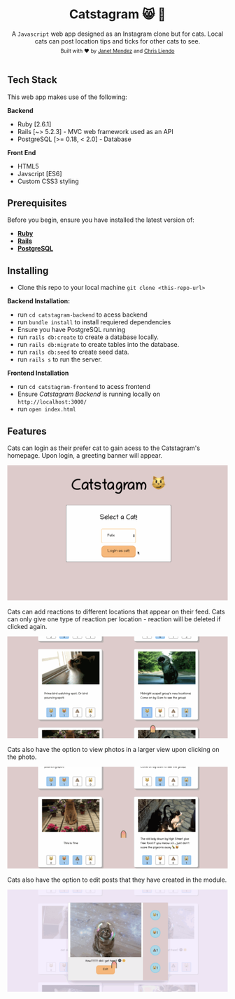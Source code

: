 <h1 align="center">Catstagram 😸 📸 </h1>

<div align="center">
  A <code>Javascript</code> web app designed as an Instagram clone but for cats. Local cats can post location tips and ticks for other cats to see.
</div>

<div align="center">
  <sub>Built with ❤︎ by
  <a href="https://github.com/janetmndz">Janet Mendez</a> and
  <a href="https://github.com/cjl248"> Chris Liendo</a>
  </sub>
</div>

<br />

## Tech Stack
This web app makes use of the following:

**Backend**
- Ruby [2.6.1]
- Rails [~> 5.2.3] - MVC web framework used as an API
- PostgreSQL [>= 0.18, < 2.0] - Database

**Front End**
- HTML5
- Javscript [ES6]
- Custom CSS3 styling 

## Prerequisites
Before you begin, ensure you have installed the latest version of:

- [**Ruby**](https://www.ruby-lang.org/en/)
- [**Rails**](https://rubyonrails.org/)
- [**PostgreSQL**](https://www.postgresql.org/)

## Installing

- Clone this repo to your local machine `git clone <this-repo-url>`

**Backend Installation:**

- run `cd catstagram-backend` to acess backend
- run `bundle install` to install requiered dependencies
- Ensure you have PostgreSQL running
- run `rails db:create` to create a database locally.
- run `rails db:migrate` to create tables into the database.
- run `rails db:seed` to create seed data.
- run `rails s` to run the server. 

**Frontend Installation**
- run `cd catstagram-frontend` to acess frontend
- Ensure *Catstagram Backend* is running locally on `http://localhost:3000/`
- run `open index.html`
## Features

Cats can login as their prefer cat to gain acess to the Catstagram's homepage. Upon login, a greeting banner will appear.

<img src="./assets/login.gif"
     alt="showing Catstagram's login with greeting banner upon sucess."
     style="max-width: 100%" />

Cats can add reactions to different locations that appear on their feed. Cats can only give one type of reaction per location - reaction will be deleted if clicked again.

<img src="./assets/reaction.gif"
     alt="showing a cat reacting only once to a post. Deletes reaction if clicked on an already existing reaction."
     style="max-width: 100%" />

Cats also have the option to view photos in a larger view upon clicking on the photo. 

<img src="./assets/module.gif"
     alt="showing overlay module that appears upon photo click"
     style="max-width: 100%" />

Cats also have the option to edit posts that they have created in the module.

<img src="./assets/editing.gif"
     alt="showing editing a photo description through the overlay module"
     style="max-height: 100%" />